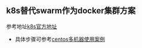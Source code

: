 ## k8s替代swarm作为docker集群方案
参考地址[k8s官方地址](https://kubernetes.io/)</br>
* 具体步骤可参考[centos多机器使用案例](https://kubernetes.io/docs/getting-started-guides/centos/centos_manual_config/)
